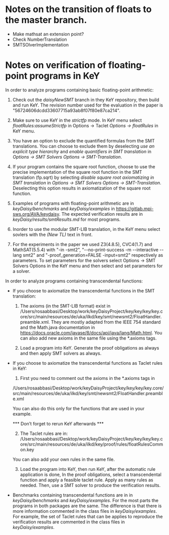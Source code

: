 
# Notes on the transition of floats to the master branch.

* Make mathsat an extension point?
* Check NumberTranslation
* SMTSOlverImplementation

# Notes on  verification of floating-point programs in KeY

In order to analyze programs containing basic floating-point arithmetic: 

1)	Check out the *daisyNewSMT* branch in they KeY repository, then build and run KeY. The revision number used for  the evaluation in the paper is "56724606dcdd33607715a93ab8f07f80e87ca214". 

2)	Make sure to use KeY in the *strictfp* mode. In KeY menu select *floatRules:assumeStrictfp* in Options -> Taclet *Options -> floatRules*  in KeY menu. 

3)	You have an option to exclude the quantified formulas from the SMT translations. You can choose to exclude them by deselecting  *use an explicit type hierarchy* and *enable quantifiers in SMT translation* in *Options -> SMT Solvers Options  -> SMT-Translation*. 

4)	If your program contains the square root function, choose to use the precise implementation of the square root function in the SMT translation (fp.sqrt) by selecting *disable square root axiomatizing in SMT translation*  in *Options -> SMT Solvers Options  -> SMT-Translation*. Deselecting this option results in axiomatization of the square root function. 

5)	Examples of programs with floating-point arithmetic are in *keyDaisy/benchmarks* and *keyDaisy/examples* in https://gitlab.mpi-sws.org/AVA/keydaisy. The expected verification results are in *keyDaisy/results/smtResults.md* for most programs. 

6) Inorder to use the modular SMT-LIB translation, in the KeY menu select sovlers with the *(New TL)* text in front. 
7) For the experiments in the paper we used Z3(4.8.5), CVC4(1.7) and MathSAT(5.5.4) with "-in -smt2", "--no-print-success -m --interactive --lang smt2" and "-proof_generation=FALSE  -input=smt2" respectively as parameters. To set parameters for the solvers select  Options -> SMT Solvers Options in the KeY menu and then select and set parameters for a solver. 

In order to analyze programs containing transcendental functions: 

*	If you choose to axiomatize the transcendental functions in the SMT translation: 

    1. The axioms (in the SMT-LIB format) exist in /Users/rosaabbasi/Desktop/work/keyDaisyProject/key/key/key/key.core/src/main/resources/de/uka/ilkd/key/smt/newsmt2/FloatHandler.preamble.xml. They are mostly adapted from the IEEE 754 standard and the Math.java documentation in https://docs.oracle.com/javase/8/docs/api/java/lang/Math.html. You can also add new axioms in the same file using the *.axioms tags. 

    2. Load a program into KeY. Generate the proof obligations as always and then apply SMT solvers as always. 

*	If you choose to axiomatize the transcendental functions as Taclet rules in KeY: 

    1. First you need to comment out the axioms in the *.axioms tags in 

    /Users/rosaabbasi/Desktop/work/keyDaisyProject/key/key/key/key.core/src/main/resources/de/uka/ilkd/key/smt/newsmt2/FloatHandler.preamble.xml

    You can also do this only for the functions that are used in your example. 

    *** Don’t forget to rerun KeY afterwards ***

    2. The Taclet rules are in:
    /Users/rosaabbasi/Desktop/work/keyDaisyProject/key/key/key/key.core/src/main/resources/de/uka/ilkd/key/proof/rules/floatRulesCommon.key

    You can also add your own rules in the same file. 

    3. Load the program into KeY, then run KeY, after the automatic rule application is done, In the proof obligations, select a transcendental function and apply a feasible taclet rule. Apply as many rules as needed. Then, use a SMT solver to produce the verification results.  

*	Benchmarks containing transcendental functions are in in *keyDaisy/benchmarks* and *keyDaisy/examples*. For the most parts the programs in both packages are the same. The difference is that there is more information commented in the class files in *keyDaisy/examples*. For example, the set of Taclet rules that can be applies to reproduce the verification results are commented in the class files in *keyDaisy/examples*.



